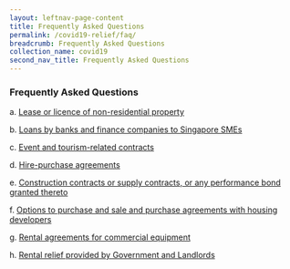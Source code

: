 ```yaml
---
layout: leftnav-page-content
title: Frequently Asked Questions
permalink: /covid19-relief/faq/
breadcrumb: Frequently Asked Questions
collection_name: covid19
second_nav_title: Frequently Asked Questions
---
```


### Frequently Asked Questions ###

a. [Lease or licence of non-residential property](/covid19-relief/faq/lease-licence)

b. [Loans by banks and finance companies to Singapore SMEs](/covid19-relief/faq/sme-loans)

c. [Event and tourism-related contracts](/covid19-relief/faq/Event-or-tourism-related-contract)

d. [Hire-purchase agreements](/covid19-relief/faq/Hire-purchase-agreements)

e. [Construction contracts or supply contracts, or any performance bond granted thereto](/covid19-relief/faq/Construction)

f. [Options to purchase and sale and purchase agreements with housing developers](/covid19-relief/faq/OTPs-and-S-and-P-agreements)

g. [Rental agreements for commercial equipment](/covid19-relief/faq/rental-agreements)

h. [Rental relief provided by Government and Landlords](/covid19-relief/faq/rental-relief)
